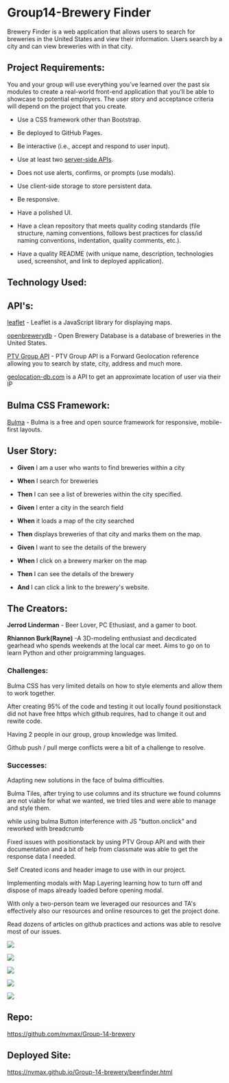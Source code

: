 # Group14-Brewery Finder

Brewery Finder is a web application that allows users to search for breweries in the United States and view their information.  Users search by a city and can view breweries with in that city.

## Project Requirements:

You and your group will use everything you’ve learned over the past six modules to create a real-world front-end application that you’ll be able to showcase to potential employers. The user story and acceptance criteria will depend on the project that you create.

* Use a CSS framework other than Bootstrap.

* Be deployed to GitHub Pages.

* Be interactive (i.e., accept and respond to user input).

* Use at least two [server-side APIs](https://coding-boot-camp.github.io/full-stack/apis/api-resources).

* Does not use alerts, confirms, or prompts (use modals).

* Use client-side storage to store persistent data.

* Be responsive.

* Have a polished UI.

* Have a clean repository that meets quality coding standards (file structure, naming conventions, follows best practices for class/id naming conventions, indentation, quality comments, etc.).

* Have a quality README (with unique name, description, technologies used, screenshot, and link to deployed application).


## Technology Used:

## API's:
[leaflet](https://leafletjs.com/) - Leaflet is a JavaScript library for displaying maps.

[openbrewerydb](https://openbrewerydb.com/) - Open Brewery Database is a database of breweries in the United States.

[PTV Group API](https://www.myptv.com/en) - PTV Group API is a Forward Geolocation reference allowing you to search by state, city, address and much more. 

[geolocation-db.com](http://geolocation-db.com) is a API to get an approximate location of user via their IP

## Bulma CSS Framework:
[Bulma](https://bulma.io/) - Bulma is a free and open source framework for responsive, mobile-first layouts.


## User Story:

* **Given** I am a user who wants to find breweries within a city
* **When** I search for breweries
* **Then** I can see a list of breweries within the city specified.

 * **Given** I enter a city in the search field
* **When** it loads a map of the city searched
* **Then** displays breweries of that city and marks them on the map.

* **Given** I want to see the details of the brewery
* **When**  I click on a brewery marker on the map
* **Then** I can see the details of the brewery
* **And** I can click a link to the brewery's website.


## The Creators:
**Jerrod Linderman** - Beer Lover, PC Ethusiast, and a gamer to boot. 

**Rhiannon Burk(Rayne)** -A 3D-modeling enthusiast and decdicated gearhead who spends weekends at the local car meet. Aims to go on to learn Python and other proigramming languages.

### Challenges: 

Bulma CSS has very limited details on how to style elements and allow them to work together.

After creating 95% of the code and testing it out locally found positionstack did not have free https which github requires, had to change it out and rewite code. 

Having 2 people in our group, group knowledge was limited. 

Github push / pull merge conflicts were a bit of a challenge to resolve.




### Successes:
Adapting new solutions in the face of bulma difficulties.

Bulma Tiles, after trying to use columns and its structure we found columns are not viable for what we wanted, we tried tiles and were able to manage and style them.

while using bulma Button interference with JS "button.onclick" and reworked with breadcrumb

Fixed issues with positionstack by using PTV Group API and with their documentation and a bit of help from classmate was able to get the response data I needed.  

Self Created icons and header image to use with in our project. 

Implementing modals with Map Layering learning how to turn off and dispose of maps already loaded before opening modal.

With only a two-person team we leveraged our resources and TA's effectively also our resources and online resources to get the project done.

Read dozens of articles on github practices and actions was able to resolve most of our issues.



![](/assets/images/index.png)

![](/assets/images/indexmodal.png)

![](/assets/images/breweryfinder.png)

![](/assets/images/citynotfound.png)

![](/assets/images/markerpin.png)



## Repo:
https://github.com/nvmax/Group-14-brewery

## Deployed Site:
https://nvmax.github.io/Group-14-brewery/beerfinder.html
